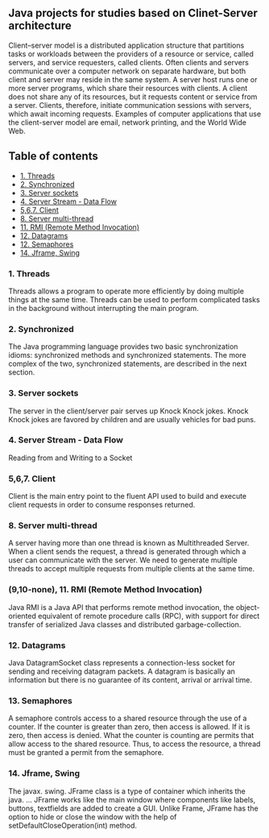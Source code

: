 ## Java projects for studies based on Clinet-Server architecture

Client–server model is a distributed application structure that partitions tasks or workloads between the providers of a resource or service, called servers, and service requesters, called clients. Often clients and servers communicate over a computer network on separate hardware, but both client and server may reside in the same system. A server host runs one or more server programs, which share their resources with clients. A client does not share any of its resources, but it requests content or service from a server. Clients, therefore, initiate communication sessions with servers, which await incoming requests. Examples of computer applications that use the client-server model are email, network printing, and the World Wide Web.

## Table of contents
* [1. Threads](#1-threads)
* [2. Synchronized](#2-synchronized)
* [3. Server sockets](#3-server-sockets)
* [4. Server Stream - Data Flow](#4-server-stream---data-flow)
* [5,6,7. Client](#567-client)
* [8. Server multi-thread](#8-server-multi-thread)
* [11. RMI (Remote Method Invocation)](#910-none-11-rmi-remote-method-invocation)
* [12. Datagrams](#10-datagrams)
* [12. Semaphores](#12-semaphores)
* [14. Jframe, Swing](#14-jframe-swing)


### 1. Threads
Threads allows a program to operate more efficiently by doing multiple things at the same time.
Threads can be used to perform complicated tasks in the background without interrupting the main program.

### 2. Synchronized 
The Java programming language provides two basic synchronization idioms: synchronized methods and synchronized statements. The more complex of the two, synchronized statements, are described in the next section.

### 3. Server sockets
The server in the client/server pair serves up Knock Knock jokes. Knock Knock jokes are favored by children and are usually vehicles for bad puns. 

### 4. Server Stream - Data Flow
Reading from and Writing to a Socket

### 5,6,7. Client
Client is the main entry point to the fluent API used to build and execute client requests in order to consume responses returned.

### 8. Server multi-thread
A server having more than one thread is known as Multithreaded Server. When a client sends the request, a thread is generated through which a user can communicate with the server. We need to generate multiple threads to accept multiple requests from multiple clients at the same time.

### (9,10-none), 11. RMI (Remote Method Invocation)
Java RMI is a Java API that performs remote method invocation, the object-oriented equivalent of remote procedure calls (RPC), with support for direct transfer of serialized Java classes and distributed garbage-collection.

### 12. Datagrams
Java DatagramSocket class represents a connection-less socket for sending and receiving datagram packets.
A datagram is basically an information but there is no guarantee of its content, arrival or arrival time.

### 13. Semaphores
A semaphore controls access to a shared resource through the use of a counter. If the counter is greater than zero, then access is allowed. If it is zero, then access is denied. What the counter is counting are permits that allow access to the shared resource. Thus, to access the resource, a thread must be granted a permit from the semaphore.

### 14. Jframe, Swing
The javax. swing. JFrame class is a type of container which inherits the java. ... JFrame works like the main window where components like labels, buttons, textfields are added to create a GUI. Unlike Frame, JFrame has the option to hide or close the window with the help of setDefaultCloseOperation(int) method.
